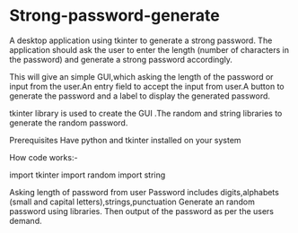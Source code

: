 # Strong-password-generate
A desktop application using tkinter to generate a strong password. The application should ask the user to enter the length (number of characters in the password) and generate a strong password accordingly.

This will give an simple GUI,which asking the length of the password or input from the user.An entry field to accept the input from user.A button to generate the password and a label to display the generated password.

tkinter library is used to create the GUI .The random and string libraries to generate the random password.

Prerequisites
Have python and tkinter installed on your system

How code works:-


import tkinter
import random
import string

Asking length of password from user
Password includes digits,alphabets (small and capital letters),strings,punctuation
Generate an random password using libraries.
Then output of the password as per the users demand.
